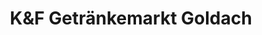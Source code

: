 ---
title: "K&F Getränkemarkt Goldach"
url: /hallbergmoos/kundf-getraenkemarkt-goldach/
shop: Getränke
---
